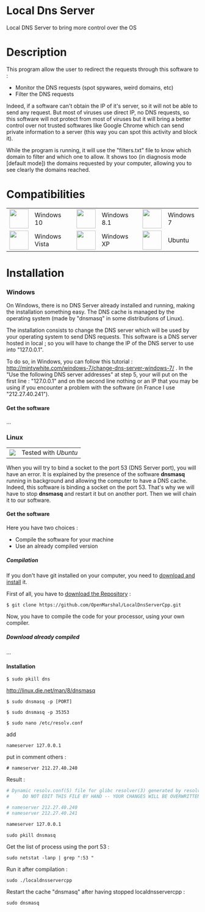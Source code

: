 # Local Dns Server

Local DNS Server to bring more control over the OS

# Description

This program allow the user to redirect the requests through this software to :
* Monitor the DNS requests (spot spywares, weird domains, etc)
* Filter the DNS requests

Indeed, if a software can't obtain the IP of it's server, so it will not be able to send any request. But most of viruses use direct IP, no DNS requests, so this software will not protect from most of viruses but it will bring a better control over not trusted softwares like Google Chrome which can send private information to a server (this way you can spot this activity and block it).

While the program is running, it will use the "filters.txt" file to know which domain to filter and which one to allow. It shows too (in diagnosis mode [default mode]) the domains requested by your computer, allowing you to see clearly the domains reached.

# Compatibilities


<table>
  <tbody>
    <tr>
      <td><img src="http://wctechblog.com/wp-content/uploads/2015/06/8461c40e-b054-491a-ba53-d0cd72cda3a3_7.png" width="50"></td>
      <td>Windows 10</td>
      <td></td>
      <td><img src="http://www.7tutorials.com/files/img/win8_icons/w8li1.png" width="50"></td>
      <td>Windows 8.1</td>
      <td></td>
      <td><img src="http://img02.deviantart.net/c862/i/2009/141/e/e/vista_orb_by_fediafedia.png" width="50"></td>
      <td>Windows 7</td>
    </tr>
    <tr>
      <td><img src="http://www.photoshop101.com/content_images/1/vista_orb/Greenorb.png" width="50"></td>
      <td>Windows Vista</td>
      <td></td>
      <td><img src="http://www.ezref.com/wp-content/uploads/Windows-XP-icon.png" width="50"></td>
      <td>Windows XP</td>
      <td></td>
      <td><img src="http://icons.iconarchive.com/icons/martz90/circle/48/ubuntu-icon.png" width="50"></td>
      <td>Ubuntu</td>
    </tr>
  </tbody>
</table>


# Installation

### Windows

On Windows, there is no DNS Server already installed and running, making the
installation something easy.
The DNS cache is managed by the operating system (made by "dnsmasq" in some distributions of Linux).

The installation consists to change the DNS server which will be used by your operating system to send DNS requests.
This software is a DNS server hosted in local ; so you will have to change the IP of the DNS server to use into "127.0.0.1".

To do so, in Windows, you can follow this tutorial : http://mintywhite.com/windows-7/change-dns-server-windows-7/ .
In the "Use the following DNS server addresses" at step 5, your will put on the first line : "127.0.0.1" and on the second line nothing or an IP that you may be using if you encounter a problem with the software (in France I use "212.27.40.241").

#### Get the software

...


### Linux

<table>
  <tr>
    <td><img src="https://cdn0.iconfinder.com/data/icons/super-mono-basic/blue/information_basic_blue.png"></td>
    <td>Tested with <i>Ubuntu</i></td>
  </tr>
</table>

When you will try to bind a socket to the port 53 (DNS Server port), you will have an error. It is explained by the presence of the software <b>dnsmasq</b> running in background and allowing the computer to have a DNS cache. Indeed, this software is binding a socket on the port 53. That's why we will have to stop <b>dnsmasq</b> and restart it but on another port. Then we will chain it to our software.


#### Get the software

Here you have two choices :
 * Compile the software for your machine
 * Use an already compiled version

##### Compilation
If you don't have git installed on your computer, you need to [download and install](http://git-scm.com/download/linux) it.

First of all, you have to [download the Repository](https://git-scm.com/book/en/v2/Git-Basics-Getting-a-Git-Repository) :

```
$ git clone https://github.com/OpenMarshal/LocalDnsServerCpp.git
```
Now, you have to compile the code for your processor, using your own compiler.

##### Download already compiled

...

#### Installation

```
$ sudo pkill dns
```


http://linux.die.net/man/8/dnsmasq
```
$ sudo dnsmasq -p [PORT]
```
```
$ sudo dnsmasq -p 35353
```


```
$ sudo nano /etc/resolv.conf
```

add
```
nameserver 127.0.0.1
```
put in comment others :
```
# nameserver 212.27.40.240
```

Result :

```bash
# Dynamic resolv.conf(5) file for glibc resolver(3) generated by resolvconf(8)
#     DO NOT EDIT THIS FILE BY HAND -- YOUR CHANGES WILL BE OVERWRITTEN

# nameserver 212.27.40.240
# nameserver 212.27.40.241

nameserver 127.0.0.1
```

```
sudo pkill dnsmasq
```


Get the list of process using the port 53 :
```
sudo netstat -lanp | grep ":53 "
```

Run it after compilation :
```
sudo ./localdnsservercpp
```


Restart the cache "dnsmasq" after having stopped localdnsservercpp :
```
sudo dnsmasq
```


